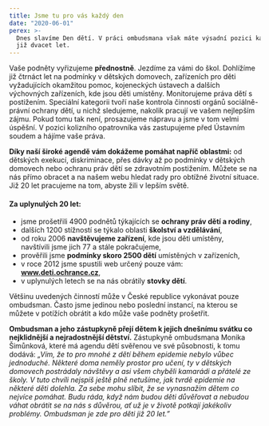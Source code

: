 ```yaml
---
title: Jsme tu pro vás každý den
date: "2020-06-01"
perex: >-
  Dnes slavíme Den dětí. V práci ombudsmana však máte výsadní pozici každý den
  již dvacet let.
---
```


<p>Vaše podněty vyřizujeme <strong>přednostně</strong>. Jezdíme za vámi do škol. Dohlížíme již čtrnáct let na podmínky v dětských domovech, zařízeních pro děti vyžadujících okamžitou pomoc, kojeneckých ústavech a dalších výchovných zařízeních, kde jsou děti umístěny. Monitorujeme práva dětí s postižením. Speciální kategorii tvoří naše kontrola činnosti orgánů sociálně-právní ochrany dětí, u nichž sledujeme, nakolik pracují ve vašem nejlepším zájmu. Pokud tomu tak není, prosazujeme nápravu a jsme v tom velmi úspěšní. V pozici kolizního opatrovníka vás zastupujeme před Ústavním soudem a hájíme vaše práva.</p><p><strong>Díky naší široké agendě vám dokážeme pomáhat napříč oblastmi:</strong> od dětských exekucí, diskriminace, přes dávky až po podmínky v dětských domovech nebo ochranu práv dětí se zdravotním postižením. Můžete se na nás přímo obracet a na našem webu hledat rady pro obtížné životní situace. Již 20 let pracujeme na tom, abyste žili v lepším světě.</p><h4>Za uplynulých 20 let:</h4><ul><li>jsme prošetřili 4900 podnětů týkajících se <strong>ochrany práv dětí a rodiny</strong>,</li><li>dalších 1200 stížností se týkalo oblasti <strong>školství a vzdělávání</strong>,</li><li>od roku 2006 <strong>navštěvujeme zařízení</strong>, kde jsou děti umístěny,<br />navštívili jsme jich 77 a stále pokračujeme,</li><li>prověřili jsme <strong>podmínky skoro 2500 dětí</strong> umístěných v zařízeních,</li><li>v roce 2012 jsme spustili web určený pouze vám: <a href="http://www.deti.ochrance.cz"><strong>www.deti.ochrance.cz</strong></a>,</li><li>v uplynulých letech se na nás obrátily <strong>stovky dětí</strong>.</li></ul><p>Většinu uvedených činností může v České republice vykonávat pouze ombudsman. Často jsme jedinou nebo poslední instancí, na kterou se můžete v potížích obrátit a kdo může vaše podněty prošetřit.</p><p><strong>Ombudsman a jeho zástupkyně přejí dětem k jejich dnešnímu svátku co nejklidnější a nejradostnější dětství.</strong> Zástupkyně ombudsmana Monika Šimůnková, které má agendu dětí svěřenou ve své působnosti, k tomu dodává: <em>„Vím, že to pro mnohé z dětí během epidemie nebylo vůbec jednoduché. Některé doma neměly prostor pro učení, ty v dětských domovech postrádaly návštěvy a asi všem chyběli kamarádi a přátelé ze školy. V tuto chvíli nejspíš ještě plně netušíme, jak tvrdě epidemie na některé děti dolehla. Za sebe mohu slíbit, že se vynasnažím dětem co nejvíce pomáhat. Budu ráda, když nám budou děti důvěřovat a nebudou váhat obrátit se na nás s důvěrou, ať už je v životě potkají jakékoliv problémy. Ombudsman je zde pro děti již 20 let.”</em> </p>
